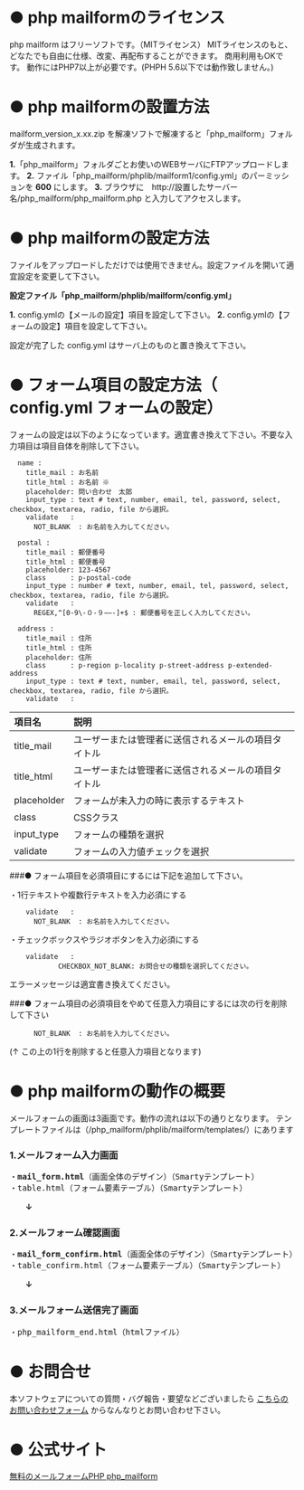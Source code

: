 # ● php mailformのライセンス
php mailform はフリーソフトです。（MITライセンス）
MITライセンスのもと、どなたでも自由に仕様、改変、再配布することができます。
商用利用もOKです。
動作にはPHP7以上が必要です。(PHPH 5.6以下では動作致しません。)




# ● php mailformの設置方法

mailform_version_x.xx.zip を解凍ソフトで解凍すると「php_mailform」フォルダが生成されます。

**1.**「php_mailform」フォルダごとお使いのWEBサーバにFTPアップロードします。
**2.** ファイル「php_mailform/phplib/mailform1/config.yml」のパーミッションを <b>600</b> にします。
**3.** ブラウザに　http://設置したサーバー名/php_mailform/php_mailform.php と入力してアクセスします。




# ● php mailformの設定方法

ファイルをアップロードしただけでは使用できません。設定ファイルを開いて適宜設定を変更して下さい。

<b>設定ファイル「php_mailform/phplib/mailform/config.yml」</b>

**1.** config.ymlの【メールの設定】項目を設定して下さい。
**2.** config.ymlの【フォームの設定】項目を設定して下さい。

設定が完了した config.yml はサーバ上のものと置き換えて下さい。




# ● フォーム項目の設定方法（ config.yml フォームの設定）

フォームの設定は以下のようになっています。適宜書き換えて下さい。不要な入力項目は項目自体を削除して下さい。

```
  name :
    title_mail : お名前
    title_html : お名前 ※
    placeholder: 問い合わせ　太郎
    input_type : text # text, number, email, tel, password, select, checkbox, textarea, radio, file から選択。
    validate   :
      NOT_BLANK  : お名前を入力してください。

  postal :
    title_mail : 郵便番号
    title_html : 郵便番号
    placeholder: 123-4567
    class      : p-postal-code
    input_type : number # text, number, email, tel, password, select, checkbox, textarea, radio, file から選択。
    validate   :
      REGEX,^[0-9\-０-９−―-]+$ : 郵便番号を正しく入力してください。

  address :
    title_mail : 住所
    title_html : 住所
    placeholder: 住所
    class      : p-region p-locality p-street-address p-extended-address
    input_type : text # text, number, email, tel, password, select, checkbox, textarea, radio, file から選択。
    validate   :
```


| 項目名 | 説明 |
|:-----------|:------------|
| title_mail |ユーザーまたは管理者に送信されるメールの項目タイトル |
| title_html |ユーザーまたは管理者に送信されるメールの項目タイトル |
| placeholder|フォームが未入力の時に表示するテキスト |
| class      |CSSクラス |
| input_type |フォームの種類を選択 |
| validate   |フォームの入力値チェックを選択|



###● フォーム項目を必須項目にするには下記を追加して下さい。

・1行テキストや複数行テキストを入力必須にする

```
    validate   :
      NOT_BLANK  : お名前を入力してください。
```




・チェックボックスやラジオボタンを入力必須にする

```
    validate   :
            CHECKBOX_NOT_BLANK: お問合せの種類を選択してください。
```

エラーメッセージは適宜書き換えてください。



###● フォーム項目の必須項目をやめて任意入力項目にするには次の行を削除して下さい

```
      NOT_BLANK  : お名前を入力してください。
```
(↑ この上の1行を削除すると任意入力項目となります)







# ● php mailformの動作の概要

メールフォームの画面は3画面です。動作の流れは以下の通りとなります。
テンプレートファイルは（/php_mailform/phplib/mailform/templates/）にあります
### 1.メールフォーム入力画面
<pre>
・<b>mail_form.html</b>（画面全体のデザイン）（Smartyテンプレート）
・table.html（フォーム要素テーブル）（Smartyテンプレート）
</pre>

　　<b>↓</b>
### 2.メールフォーム確認画面
<pre>
・<b>mail_form_confirm.html</b>（画面全体のデザイン）（Smartyテンプレート）
・table_confirm.html（フォーム要素テーブル）（Smartyテンプレート）
</pre>

　　<b>↓</b>
### 3.メールフォーム送信完了画面
<pre>
・php_mailform_end.html（htmlファイル）
</pre>




#  ● お問合せ
本ソフトウェアについての質問・バグ報告・要望などございましたら
<a class="md" href="https://econosys-system.com/contact.php">こちらのお問い合わせフォーム</a>
からなんなりとお問い合わせ下さい。

#  ● 公式サイト
[無料のメールフォームPHP php_mailform](https://econosys-system.com/freesoft/php_mailform.html)


